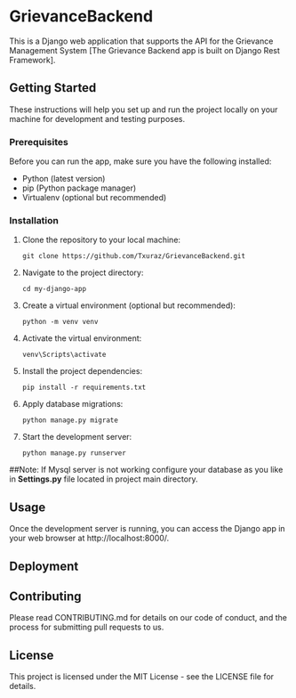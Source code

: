 # GrievanceBackend

This is a Django web application that supports the API for the Grievance Management System [The Grievance Backend app is built on Django Rest Framework].

## Getting Started

These instructions will help you set up and run the project locally on your machine for development and testing purposes.

### Prerequisites

Before you can run the app, make sure you have the following installed:

- Python (latest version)
- pip (Python package manager)
- Virtualenv (optional but recommended)

### Installation

1. Clone the repository to your local machine:
   ```
   git clone https://github.com/Txuraz/GrievanceBackend.git
   ```
2. Navigate to the project directory:
    ```
    cd my-django-app
    ```
3. Create a virtual environment (optional but recommended):
   ```
   python -m venv venv
   ```
4. Activate the virtual environment:
    ```
    venv\Scripts\activate
    ```
5. Install the project dependencies:
   ```
   pip install -r requirements.txt
   ```
6. Apply database migrations:
   ```
   python manage.py migrate
   ```
7. Start the development server:
   ```
   python manage.py runserver
   ```
##Note:
If Mysql server is not working configure your database as you like in **Settings.py** file located in project main directory.

## Usage
Once the development server is running, you can access the Django app in your web browser at http://localhost:8000/.

## Deployment



## Contributing
Please read CONTRIBUTING.md for details on our code of conduct, and the process for submitting pull requests to us.

## License
This project is licensed under the MIT License - see the LICENSE file for details.

   

